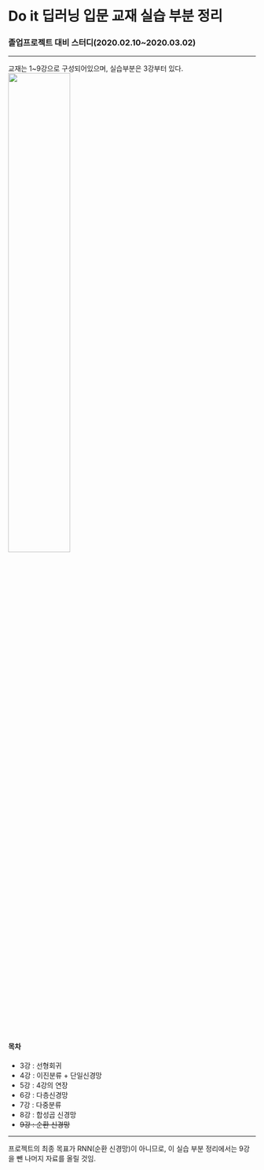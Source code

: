 # Do it 딥러닝 입문 교재 실습 부분 정리

### 졸업프로젝트 대비 스터디(2020.02.10~2020.03.02)

----------------

교재는 1~9강으로 구성되어있으며, 실습부분은 3강부터 있다.            
<img src="https://user-images.githubusercontent.com/47767202/77242961-8f3f7580-6c47-11ea-822e-1f329fb4d828.jpg" width="50%">



#### 목차

- 3강 : 선형회귀
- 4강 : 이진분류 + 단일신경망
- 5강 : 4강의 연장
- 6강 : 다층신경망
- 7강 : 다중분류
- 8강 : 합성곱 신경망
- ~~9강 : 순환 신경망~~

---------------

프로젝트의 최종 목표가 RNN(순환 신경망)이 아니므로,
이 실습 부분 정리에서는 9강을 뺀 나머지 자료를 올릴 것임.
